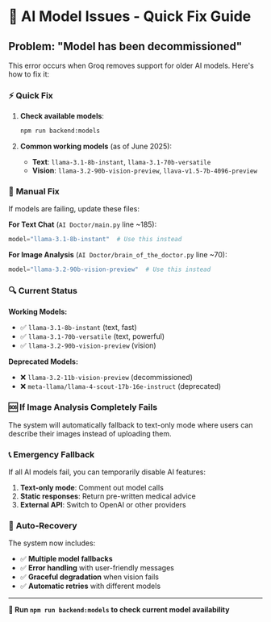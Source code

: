 # 🚨 AI Model Issues - Quick Fix Guide

## Problem: "Model has been decommissioned"

This error occurs when Groq removes support for older AI models. Here's how to fix it:

### ⚡ **Quick Fix**

1. **Check available models**:
   ```bash
   npm run backend:models
   ```

2. **Common working models** (as of June 2025):
   - **Text**: `llama-3.1-8b-instant`, `llama-3.1-70b-versatile`
   - **Vision**: `llama-3.2-90b-vision-preview`, `llava-v1.5-7b-4096-preview`

### 🔧 **Manual Fix**

If models are failing, update these files:

**For Text Chat** (`AI Doctor/main.py` line ~185):
```python
model="llama-3.1-8b-instant"  # Use this instead
```

**For Image Analysis** (`AI Doctor/brain_of_the_doctor.py` line ~70):
```python
model="llama-3.2-90b-vision-preview"  # Use this instead
```

### 🔍 **Current Status**

**Working Models:**
- ✅ `llama-3.1-8b-instant` (text, fast)
- ✅ `llama-3.1-70b-versatile` (text, powerful)
- ✅ `llama-3.2-90b-vision-preview` (vision)

**Deprecated Models:**
- ❌ `llama-3.2-11b-vision-preview` (decommissioned)
- ❌ `meta-llama/llama-4-scout-17b-16e-instruct` (deprecated)

### 🆘 **If Image Analysis Completely Fails**

The system will automatically fallback to text-only mode where users can describe their images instead of uploading them.

### 📞 **Emergency Fallback**

If all AI models fail, you can temporarily disable AI features:

1. **Text-only mode**: Comment out model calls
2. **Static responses**: Return pre-written medical advice
3. **External API**: Switch to OpenAI or other providers

### 🔄 **Auto-Recovery**

The system now includes:
- ✅ **Multiple model fallbacks**
- ✅ **Error handling** with user-friendly messages
- ✅ **Graceful degradation** when vision fails
- ✅ **Automatic retries** with different models

---

**📱 Run `npm run backend:models` to check current model availability**
